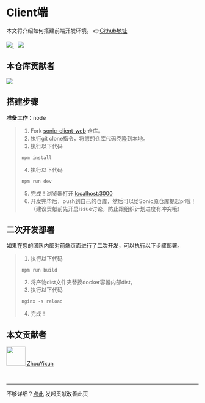 # Client端

本文将介绍如何搭建前端开发环境。 👉[Github地址](https://github.com/SonicCloudOrg/sonic-client-web)

<a href="#">  
<img src="https://img.shields.io/github/stars/SonicCloudOrg/sonic-client-web?style=social">
<img style="margin-left: 10px" src="https://img.shields.io/github/forks/SonicCloudOrg/sonic-client-web?style=social">
</a>

## 本仓库贡献者

<a href="https://github.com/SonicCloudOrg/sonic-client-web/graphs/contributors">
  <img src="https://contrib.rocks/image?repo=SonicCloudOrg/sonic-client-web" />
</a>

## 搭建步骤

**准备工作**：node

> 1. Fork [sonic-client-web](https://github.com/SonicCloudOrg/sonic-client-web) 仓库。
> 2. 执行git clone指令，将您的仓库代码克隆到本地。
> 3. 执行以下代码
> ```
> npm install
> ```
> 4. 执行以下代码
> ```
> npm run dev
> ```
> 5. 完成！浏览器打开 [localhost:3000](http://localhost:3000)
> 6. 开发完毕后，push到自己的仓库，然后可以给Sonic原仓库提起pr哦！（建议贡献前先开启issue讨论，防止跟组织计划进度有冲突哦）

## 二次开发部署
如果在您的团队内部对前端页面进行了二次开发，可以执行以下步骤部署。

> 1. 执行以下代码
> ```
> npm run build
> ```
> 2. 将产物dist文件夹替换docker容器内部dist。
> 3. 执行以下代码
> ```
> nginx -s reload
> ```
> 4. 完成！


## 本文贡献者
<div class="cont">
<a href="https://gitee.com/ZhouYixun" target="_blank">
<img src="https://portrait.gitee.com/uploads/avatars/user/2698/8096045_ZhouYixun_1645499109.png!avatar100" width="50"/>
<span>ZhouYixun</span>
</a>
</div>

&nbsp;
&nbsp;
***
不够详细？[点此](https://github.com/SonicCloudOrg/sonic-offical-website/edit/main/src/markdown/contribute/con-client.md) 发起贡献改善此页